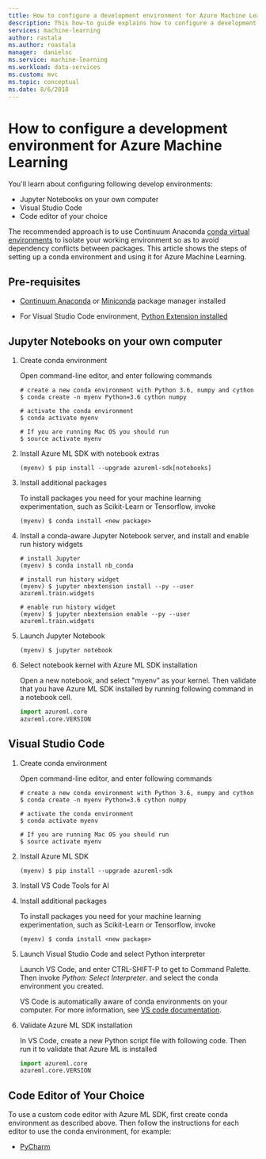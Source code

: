 ```yaml
---
title: How to configure a development environment for Azure Machine Learning  | Microsoft Docs
description: This how-to guide explains how to configure a development environment when working with Azure Machine Learning.
services: machine-learning
author: rastala
ms.author: roastala
manager:  danielsc
ms.service: machine-learning
ms.workload: data-services
ms.custom: mvc
ms.topic: conceptual
ms.date: 8/6/2018
---
```


# How to configure a development environment for Azure Machine Learning 

You'll learn about configuring following develop environments:

* Jupyter Notebooks on your own computer
* Visual Studio Code
* Code editor of your choice

The recommended approach is to use Continuum Anaconda [conda virtual environments](https://conda.io/docs/user-guide/tasks/manage-environments.html) to isolate your working environment so as to avoid dependency conflicts between packages. This article shows the steps of setting up a conda environment and using it for Azure Machine Learning.

## Pre-requisites

 * [Continuum Anaconda](https://anaconda.org/anaconda/continuum-docs) or [Miniconda](https://conda.io/miniconda.html) package manager installed

 * For Visual Studio Code environment, [Python Extension installed](https://code.visualstudio.com/docs/python/python-tutorial)

## Jupyter Notebooks on your own computer

 1. Create conda environment

    Open command-line editor, and enter following commands

     ```shell
    # create a new conda environment with Python 3.6, numpy and cython
    $ conda create -n myenv Python=3.6 cython numpy

    # activate the conda environment
    $ conda activate myenv

    # If you are running Mac OS you should run
    $ source activate myenv
    ```
 2. Install Azure ML SDK with notebook extras

     ```shell
    (myenv) $ pip install --upgrade azureml-sdk[notebooks]
    ```

 3. Install additional packages

    To install packages you need for your machine learning experimentation, such as Scikit-Learn or Tensorflow, invoke

    ```
    (myenv) $ conda install <new package>
    ```

 4. Install a conda-aware Jupyter Notebook server, and install and enable run history widgets
    ```shell
    # install Jupyter 
    (myenv) $ conda install nb_conda

    # install run history widget
    (myenv) $ jupyter nbextension install --py --user azureml.train.widgets

    # enable run history widget
    (myenv) $ jupyter nbextension enable --py --user azureml.train.widgets
    ```

 5. Launch Jupyter Notebook

      ```shell
    (myenv) $ jupyter notebook
    ```

 6. Select notebook kernel with Azure ML SDK installation

    Open a new notebook, and select "myenv" as your kernel. Then validate that you have Azure ML SDK installed by running following command in a notebook cell.

    ```python
    import azureml.core
    azureml.core.VERSION
    ```

## Visual Studio Code

 1. Create conda environment

    Open command-line editor, and enter following commands

    ```shell
    # create a new conda environment with Python 3.6, numpy and cython
    $ conda create -n myenv Python=3.6 cython numpy

    # activate the conda environment
    $ conda activate myenv

    # If you are running Mac OS you should run
    $ source activate myenv
    ```

 2. Install Azure ML SDK
 
     ```shell
    (myenv) $ pip install --upgrade azureml-sdk
    ```

 3. Install VS Code Tools for AI

 4. Install additional packages

    To install packages you need for your machine learning experimentation, such as Scikit-Learn or Tensorflow, invoke

    ```
    (myenv) $ conda install <new package>
    ```

 5. Launch Visual Studio Code and select Python interpreter

    Launch VS Code, and enter CTRL-SHIFT-P to get to Command Palette. Then invoke *Python: Select Interpreter*. and select the conda environment you created.

    VS Code is automatically aware of conda environments on your computer. For more information, see [VS code documentation](https://code.visualstudio.com/docs/python/environments#_conda-environments).

 6. Validate Azure ML SDK installation

    In VS Code, create a new Python script file with following code. Then run it to validate that Azure ML is installed

    ```python
    import azureml.core
    azureml.core.VERSION
    ```

## Code Editor of Your Choice

To use a custom code editor with Azure ML SDK, first create conda environment as described above. Then follow the instructions for each editor to use the conda environment, for example:

 * [PyCharm](https://www.jetbrains.com/help/pycharm/2018.2/conda-support-creating-conda-virtual-environment.html)
 




